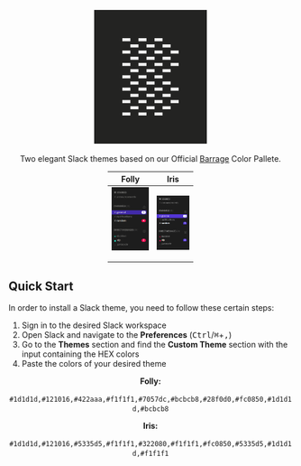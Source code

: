 <p align="center"><img src="./assets/barrage-logo.png"/></a>

<p align="center">Two elegant Slack themes based on our Official <a href="https://www.barrage.net" target="_blank">Barrage</a> Color Pallete.</p>

<div style="margin-left: auto;
            margin-right: auto;
            width: 30%">

Folly             |  Iris
:-------------------------:|:-------------------------:
<img src="./assets/folly.png"/></p>  |  <img src="./assets/iris.png"/>


</div>

## Quick Start

In order to install a Slack theme, you need to follow these certain steps:

1. Sign in to the desired Slack workspace
2. Open Slack and navigate to the **Preferences** (<kbd>Ctrl</kbd>/<kbd>⌘</kbd>+<kbd>,</kbd>)
3. Go to the **Themes** section and find the **Custom Theme** section with the input containing the HEX colors
4. Paste the colors of your desired theme

<div align="center"><p><strong>Folly:</strong></p></div>
<p align="center"><code>#1d1d1d,#121016,#422aaa,#f1f1f1,#7057dc,#bcbcb8,#28f0d0,#fc0850,#1d1d1d,#bcbcb8</code></p>

<div align="center"><p><strong>Iris:</strong></p></div>
<p align="center"><code>#1d1d1d,#121016,#5335d5,#f1f1f1,#322080,#f1f1f1,#fc0850,#5335d5,#1d1d1d,#f1f1f1</code></p>


